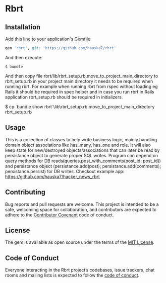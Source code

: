 # Rbrt

## Installation

Add this line to your application's Gemfile:

```ruby
gem 'rbrt', git: 'https://github.com/hauska7/rbrt'
```

And then execute:

    $ bundle

And then copy file rbrt/lib/rbrt_setup.rb.move_to_project_main_directory to rbrt_setup.rb in your project main directory it needs to be required when running rbrt. For example when running rbrt from rspec without loading eg Rails it should be required in spec helper and in case you run rbrt in Rails application rbrt_setup.rb should be required in initializers.

   $ cp \`bundle show rbrt\`\lib\rbrt_setup.rb.move_to_project_main_directory rbrt_setup.rb

## Usage

This is a collection of classes to help write business logic, mainly handling domain object associations like has_many, has_one and role. It will also keep state for new/destroyed objects/associations that can later be read by persistance object to generate proper SQL writes. Program can depend on query methods for DB reads(queries.post_with_comments(post_id: post_id)) and persistance object (persistance.add(post); persistance.add(comments); persistance.persist) for DB writes.
Checkout example app: https://github.com/hauska7/hacker_news_rbrt

## Contributing

Bug reports and pull requests are welcome. This project is intended to be a safe, welcoming space for collaboration, and contributors are expected to adhere to the [Contributor Covenant](http://contributor-covenant.org) code of conduct.

## License

The gem is available as open source under the terms of the [MIT License](https://opensource.org/licenses/MIT).

## Code of Conduct

Everyone interacting in the Rbrt project’s codebases, issue trackers, chat rooms and mailing lists is expected to follow the [code of conduct](https://github.com/hauska7/rbrt/blob/master/CODE_OF_CONDUCT.md).
